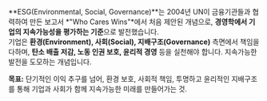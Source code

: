 **ESG(Environmental, Social, Governance)**는 2004년 UN이 금융기관들과 협력하여 만든 보고서 *"Who Cares Wins"*에서 처음 제안된 개념으로, **경영학에서 기업의 지속가능성을 평가하는 기준**으로 발전했습니다.  
기업은 **환경(Environment), 사회(Social), 지배구조(Governance)** 측면에서 책임을 다하며, **탄소 배출 저감, 노동 인권 보호, 윤리적 경영** 등을 실천해야 합니다.
지속가능한 발전을 도모하는 개념입니다.

**목표:** 단기적인 이익 추구를 넘어, 환경 보호, 사회적 책임, 투명하고 윤리적인 지배구조를 통해 기업과 사회가 함께 지속가능한 미래를 만들어가는 것.



